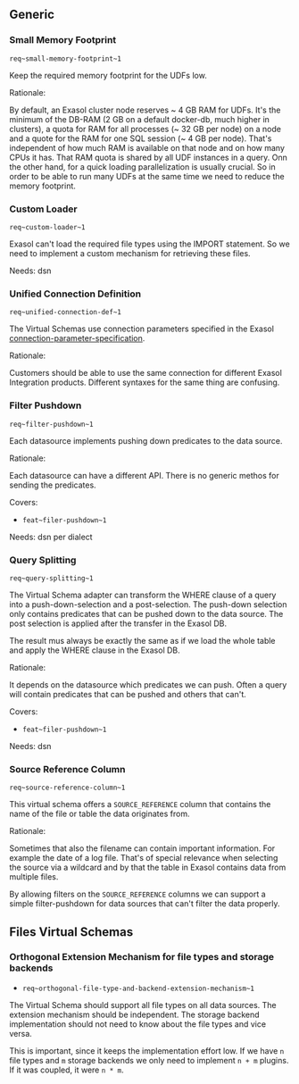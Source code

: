 ## Generic

### Small Memory Footprint

`req~small-memory-footprint~1`

Keep the required memory footprint for the UDFs low.

Rationale:

By default, an Exasol cluster node reserves ~ 4 GB RAM for UDFs.
It's the minimum of the DB-RAM (2 GB on a default docker-db, much higher in clusters), a quota for RAM for all processes (~ 32 GB per node) on a node and a quote for the RAM for one SQL session (~ 4 GB per node).
That's independent of how much RAM is available on that node and on how many CPUs it has.
That RAM quota is shared by all UDF instances in a query.
Onn the other hand, for a quick loading parallelization is usually crucial.
So in order to be able to run many UDFs at the same time we need to reduce the memory footprint.

### Custom Loader

`req~custom-loader~1`

Exasol can't load the required file types using the IMPORT statement. So we need to implement a custom mechanism for retrieving these files.

Needs: dsn

### Unified Connection Definition

`req~unified-connection-def~1`

The Virtual Schemas use connection parameters specified in the Exasol [connection-parameter-specification](https://github.com/exasol/connection-parameter-specification/).

Rationale:

Customers should be able to use the same connection for different Exasol Integration products. Different syntaxes for the same thing are confusing.

### Filter Pushdown

`req~filter-pushdown~1`

Each datasource implements pushing down predicates to the data source.

Rationale:

Each datasource can have a different API. There is no generic methos for sending the predicates.

Covers:

* `feat~filer-pushdown~1`

Needs: dsn per dialect

### Query Splitting

`req~query-splitting~1`

The Virtual Schema adapter can transform the WHERE clause of a query into a push-down-selection and a post-selection. The push-down selection only contains predicates that can be pushed down to the data source. The post selection is applied after the transfer in the Exasol DB.

The result mus always be exactly the same as if we load the whole table and apply the WHERE clause in the Exasol DB.

Rationale:

It depends on the datasource which predicates we can push. Often a query will contain predicates that can be pushed and others that can't.

Covers:

* `feat~filer-pushdown~1`

Needs: dsn

### Source Reference Column

`req~source-reference-column~1`

This virtual schema offers a `SOURCE_REFERENCE` column that contains the name of the file or table the data originates from.

Rationale:

Sometimes that also the filename can contain important information. For example the date of a log file. That's of special relevance when selecting the source via a wildcard and by that the table in Exasol contains data from multiple files.

By allowing filters on the `SOURCE_REFERENCE` columns we can support a simple filter-pushdown for data sources that can't filter the data properly.

## Files Virtual Schemas

### Orthogonal Extension Mechanism for file types and storage backends

* `req~orthogonal-file-type-and-backend-extension-mechanism~1`

The Virtual Schema should support all file types on all data sources.
The extension mechanism should be independent. The storage backend implementation should not need to know about the file types and vice versa.

This is important, since it keeps the implementation effort low. If we have `n` file types and `m` storage backends we only need to implement `n + m` plugins.
If it was coupled, it were `n * m`.